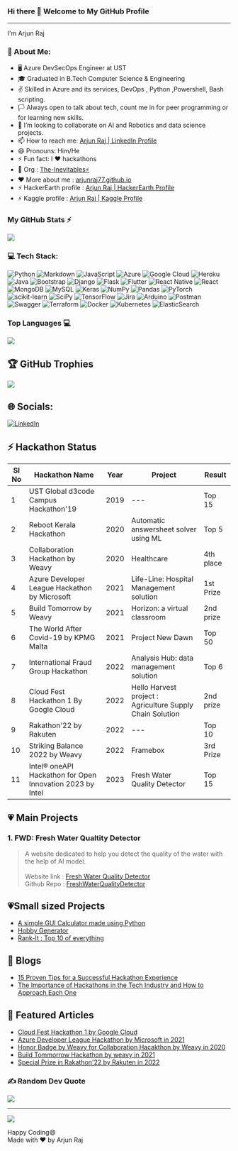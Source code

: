 ### Hi there 👋 Welcome to My GitHub Profile
---

I'm Arjun Raj

### 💫 About Me:
- 🖥️ Azure DevSecOps Engineer at UST
- 🎓 Graduated in B.Tech Computer Science & Engineering
- ✌️ Skilled in Azure and its services, DevOps , Python ,Powershell, Bash scripting.
- 🏳️ Always open to talk about tech, count me in for peer programming or for learning new skills.
- 👯 I’m looking to collaborate on AI and Robotics and data science projects.
- 📫 How to reach me: [Arjun Raj | LinkedIn Profile](https://www.linkedin.com/in/arjun-raj-pala/)
- 😄 Pronouns: Him/He
- ⚡ Fun fact: I ❤️ hackathons
- 🧙 Org : [The-Inevitables⚡](https://github.com/The-inevitables)
- ❤️ More about me : [arjunraj77.github.io](https://arjunraj77.github.io/)
- ⚡ HackerEarth profile : [Arjun Raj | HackerEarth Profile](https://www.hackerearth.com/@arjunraj.pala)
- ⚡ Kaggle profile : [Arjun Raj | Kaggle Profile](https://www.kaggle.com/mrhell)

### My GitHub Stats ⚡

<img src="https://github-readme-stats.vercel.app/api?username=ArjunRAj77&count_private=true&theme=blue-green&show_icons=true" >

### 💻 Tech Stack:
![Python](https://img.shields.io/badge/python-3670A0?style=for-the-badge&logo=python&logoColor=ffdd54) ![Markdown](https://img.shields.io/badge/markdown-%23000000.svg?style=for-the-badge&logo=markdown&logoColor=white) ![JavaScript](https://img.shields.io/badge/javascript-%23323330.svg?style=for-the-badge&logo=javascript&logoColor=%23F7DF1E) ![Azure](https://img.shields.io/badge/azure-%230072C6.svg?style=for-the-badge&logo=azure-devops&logoColor=white) ![Google Cloud](https://img.shields.io/badge/Google%20Cloud-%234285F4.svg?style=for-the-badge&logo=google-cloud&logoColor=white) ![Heroku](https://img.shields.io/badge/heroku-%23430098.svg?style=for-the-badge&logo=heroku&logoColor=white) ![Java](https://img.shields.io/badge/java-%23ED8B00.svg?style=for-the-badge&logo=java&logoColor=white) ![Bootstrap](https://img.shields.io/badge/bootstrap-%23563D7C.svg?style=for-the-badge&logo=bootstrap&logoColor=white) ![Django](https://img.shields.io/badge/django-%23092E20.svg?style=for-the-badge&logo=django&logoColor=white) ![Flask](https://img.shields.io/badge/flask-%23000.svg?style=for-the-badge&logo=flask&logoColor=white) ![Flutter](https://img.shields.io/badge/Flutter-%2302569B.svg?style=for-the-badge&logo=Flutter&logoColor=white) ![React Native](https://img.shields.io/badge/react_native-%2320232a.svg?style=for-the-badge&logo=react&logoColor=%2361DAFB) ![React](https://img.shields.io/badge/react-%2320232a.svg?style=for-the-badge&logo=react&logoColor=%2361DAFB) ![MongoDB](https://img.shields.io/badge/MongoDB-%234ea94b.svg?style=for-the-badge&logo=mongodb&logoColor=white) ![MySQL](https://img.shields.io/badge/mysql-%2300f.svg?style=for-the-badge&logo=mysql&logoColor=white) ![Keras](https://img.shields.io/badge/Keras-%23D00000.svg?style=for-the-badge&logo=Keras&logoColor=white) ![NumPy](https://img.shields.io/badge/numpy-%23013243.svg?style=for-the-badge&logo=numpy&logoColor=white) ![Pandas](https://img.shields.io/badge/pandas-%23150458.svg?style=for-the-badge&logo=pandas&logoColor=white) ![PyTorch](https://img.shields.io/badge/PyTorch-%23EE4C2C.svg?style=for-the-badge&logo=PyTorch&logoColor=white) ![scikit-learn](https://img.shields.io/badge/scikit--learn-%23F7931E.svg?style=for-the-badge&logo=scikit-learn&logoColor=white) ![SciPy](https://img.shields.io/badge/SciPy-%230C55A5.svg?style=for-the-badge&logo=scipy&logoColor=%white) ![TensorFlow](https://img.shields.io/badge/TensorFlow-%23FF6F00.svg?style=for-the-badge&logo=TensorFlow&logoColor=white) ![Jira](https://img.shields.io/badge/jira-%230A0FFF.svg?style=for-the-badge&logo=jira&logoColor=white) ![Arduino](https://img.shields.io/badge/-Arduino-00979D?style=for-the-badge&logo=Arduino&logoColor=white) ![Postman](https://img.shields.io/badge/Postman-FF6C37?style=for-the-badge&logo=postman&logoColor=white) ![Swagger](https://img.shields.io/badge/-Swagger-%23Clojure?style=for-the-badge&logo=swagger&logoColor=white) ![Terraform](https://img.shields.io/badge/terraform-%235835CC.svg?style=for-the-badge&logo=terraform&logoColor=white) ![Docker](https://img.shields.io/badge/docker-%230db7ed.svg?style=for-the-badge&logo=docker&logoColor=white) ![Kubernetes](https://img.shields.io/badge/kubernetes-%23326ce5.svg?style=for-the-badge&logo=kubernetes&logoColor=white) ![ElasticSearch](https://img.shields.io/badge/-ElasticSearch-005571?style=for-the-badge&logo=elasticsearch)

### Top Languages 💻

<img src="https://github-readme-stats.vercel.app/api/top-langs/?username=ArjunRAj77&langs_count=8&hide=Less,Hack&layout=compact&show_icons=true&title_color=ffffff&icon_color=bb2acf&text_color=daf7dc&bg_color=151515" >

## 🏆 GitHub Trophies
![](https://github-profile-trophy.vercel.app/?username=arjunRAJ77&theme=radical&no-frame=false&no-bg=true&margin-w=4)


## 🌐 Socials:
[![LinkedIn](https://img.shields.io/badge/LinkedIn-%230077B5.svg?logo=linkedin&logoColor=white)](https://linkedin.com/in/https://www.linkedin.com/in/arjun-raj-pala/) 

## ⚡ Hackathon Status

| **Sl No** | **Hackathon Name** | **Year** | **Project** | **Result** |
| ----------- | ----------- | ----------- | ----------- | ----------- |
| 1 |  UST Global d3code Campus Hackathon'19|  2019 | ---  | Top 15   |
| 2 | Reboot Kerala Hackathon |  2020 | Automatic answersheet solver using ML | Top 5  |
| 3 |  Collaboration Hackathon by Weavy| 2020  | Healthcare  | 4th place   |
| 4 | Azure Developer League Hackathon by Microsoft | 2021   | Life-Line: Hospital Management solution  | 1st Prize  |
| 5 |  Build Tomorrow by Weavy | 2021  | Horizon: a virtual classroom  | 2nd prize  |
| 6 | The World After Covid-19 by KPMG Malta | 2021  | Project New Dawn  | Top 50   |
| 7 | International Fraud Group Hackathon | 2022  | Analysis Hub: data management solution  | Top 6  |
| 8 | Cloud Fest Hackathon 1 By Google Cloud | 2022  | Hello Harvest project : Agriculture Supply Chain Solution   | 2nd prize  |
| 9 | Rakathon'22 by Rakuten | 2022 | --- | Top 10 |
| 10 | Striking Balance 2022 by Weavy | 2022 | Framebox | 3rd Prize |
| 11 | Intel® oneAPI Hackathon for Open Innovation 2023 by Intel | 2023 | Fresh Water Quality Detector | Top 15 |
##  💗 Main Projects

### 1.  FWD: Fresh Water Qualtity Detector
> A website dedicated to help you detect the quality of the water with the help of AI model.
> <br><br>
> Website link : [Fresh Water Quality Detector](https://arjunraj77-freshwaterqualitydetector-fwd-g5t41i.streamlit.app/) <br>
> Github Repo : [FreshWaterQualityDetector](https://github.com/ArjunRAj77/FreshWaterQualityDetector) 
## 💗Small sized Projects
- [A simple GUI Calculator made using Python](https://github.com/ArjunRAj77/UI-Calculator)
- [Hobby Generator](https://arjunraj77-hobby-generator-hobbygenerator-llxl7m.streamlit.app/)
- [Rank-It : Top 10 of everything](https://arjunraj77-rank-it-app-09bzpz.streamlit.app/)

## 🍿 Blogs

- [15 Proven Tips for a Successful Hackathon Experience](https://medium.com/@arjunraj.pala/15-proven-tips-for-a-successful-hackathon-experience-a47365400a86)
- [The Importance of Hackathons in the Tech Industry and How to Approach Each One](https://medium.com/@arjunraj.pala/the-importance-of-hackathons-in-the-tech-industry-and-how-to-approach-each-one-13dad7b01207)

## 🍿 Featured Articles

- [Cloud Fest Hackathon 1 by Google Cloud](https://www.hackerearth.com/challenges/hackathon/cloud-fest-hackathon-i-presented-by-google-cloud/)
- [Azure Developer League Hackathon by Microsoft in 2021](https://www.hackerearth.com/challenges/hackathon/azure-developer-league-hackathon/?utm_source=challenges-modern&utm_campaign=registered-challenges&utm_medium=right-panel)
- [Honor Badge by Weavy for Collaboration Hacakthon by Weavy in 2020](https://www.weavy.com/developer/hackathons/collabhack20/collabhack20-theinevitables)
- [Build Tommorrow Hackathon by weavy in 2021](https://www.weavy.com/developer/hackathons/buildtmr21-the-inevitables)
- [Special Prize in Rakathon'22 by Rakuten in 2022](https://xathon.mettl.com/event/Rakathon_22)





### ✍️ Random Dev Quote
![](https://quotes-github-readme.vercel.app/api?type=horizontal&theme=radical)


---
[![](https://visitcount.itsvg.in/api?id=arjunRAJ77&icon=0&color=0)](https://visitcount.itsvg.in)

Happy Coding😄<br>
Made with ❤️ by Arjun Raj

